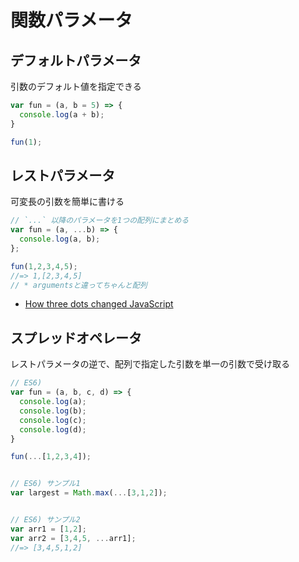 # 関数パラメータ
## <a name="defaultParameter"></a>デフォルトパラメータ
引数のデフォルト値を指定できる

```javascript
var fun = (a, b = 5) => {
  console.log(a + b);
}

fun(1);
```

## <a name="restParameter"></a>レストパラメータ
可変長の引数を簡単に書ける

```javascript
// `...` 以降のパラメータを1つの配列にまとめる
var fun = (a, ...b) => {
  console.log(a, b);
};

fun(1,2,3,4,5);
//=> 1,[2,3,4,5]
// * argumentsと違ってちゃんと配列
```

- [How three dots changed JavaScript](http://rainsoft.io/how-three-dots-changed-javascript/)

## <a name="spredOperator"></a>スプレッドオペレータ
レストパラメータの逆で、配列で指定した引数を単一の引数で受け取る

```javascript
// ES6)
var fun = (a, b, c, d) => {
  console.log(a);
  console.log(b);
  console.log(c);
  console.log(d);
}

fun(...[1,2,3,4]);


// ES6) サンプル1
var largest = Math.max(...[3,1,2]);


// ES6) サンプル2
var arr1 = [1,2];
var arr2 = [3,4,5, ...arr1];
//=> [3,4,5,1,2]
```

